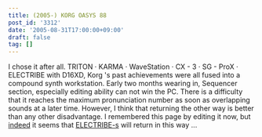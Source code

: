 ```yaml
---
title: (2005-) KORG OASYS 88
post_id: '3312'
date: '2005-08-31T17:00:00+09:00'
draft: false
tag: []
---
```


I chose it after all. TRITON · KARMA · WaveStation · CX - 3 · SG - ProX · ELECTRIBE with D16XD, Korg 's past achievements were all fused into a compound synth workstation. Early two months wearing in, Sequencer section, especially editing ability can not win the PC. There is a difficulty that it reaches the maximum pronunciation number as soon as overlapping sounds at a later time. However, I think that returning the other way is better than any other disadvantage. I remembered this page by editing it now, but [indeed](/electribe-s) it seems that [ELECTRIBE-s](/electribe-s) will return in this way ...